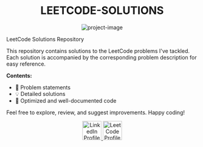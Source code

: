 <h1 align="center" id="title">LEETCODE-SOLUTIONS</h1>
<p align="center">
  <img src="https://encrypted-tbn0.gstatic.com/images?q=tbn:ANd9GcQvhFQX5MMDl81fsQPbYdEnsO0g8d6QWdjQ5g&amp;s" alt="project-image">
</p>
<p id="description">
  LeetCode Solutions Repository
  
  This repository contains solutions to the LeetCode problems I've tackled. Each solution is accompanied by the corresponding problem description for easy reference.

  **Contents:**
  - 📝 Problem statements
  - 💡 Detailed solutions
  - 🚀 Optimized and well-documented code

  Feel free to explore, review, and suggest improvements. Happy coding!
</p>

<p align="center">
  <a href="https://www.linkedin.com/in/Ganpat Singh">
    <img src="https://upload.wikimedia.org/wikipedia/commons/c/ca/LinkedIn_logo_initials.png" alt="LinkedIn Profile" width="50" height="50">
  </a>
  <a href="https://leetcode.com/Ganpat_singh">
    <img src="https://upload.wikimedia.org/wikipedia/commons/1/19/LeetCode_logo_black.png" alt="LeetCode Profile" width="50" height="50">
  </a>
</p>
